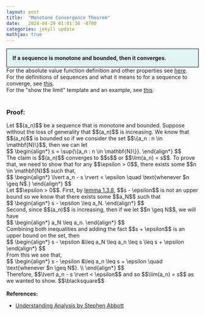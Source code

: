 ```yaml
---
layout: post
title:  "Monotone Convergence Theorem"
date:   2024-04-29 01:01:36 -0700
categories: jekyll update
mathjax: true
---
```

<div style="background-color: #E3F4F4; padding: 15px 15px 15px 15px; border:1px solid black;">
  <b>If a sequence is monotone and bounded, then  it converges.</b>
</div>
<!------------------------------------------------------------------------------------>
For the absolute value function definition and other properties see <a href="https://strncat.github.io/jekyll/update/2024/05/26/analysis-absolute-value-properties.html">here</a>.
<br>
For the definitions of sequences and what it means to for a sequence to converge, see <a href="https://strncat.github.io/jekyll/update/2024/05/21/analysis-seq-definitions.html">this</a>.
<br>
For the "show the limit" template and an example, see <a href="https://strncat.github.io/jekyll/update/2024/05/12/analysis-seq-limit-template.html">this</a>.
<br> 
<br>
<!------------------------------------------------------------------------------------>
<h3>Proof:</h3>
Let $$(a_n)$$ be a sequence that is monotone and bounded. Suppose without the loss of generality that $$(a_n)$$ is increasing. We know that $$(a_n)$$ is bounded so if we consider the set $$\{a_n : n \in \mathbf{N}\}$$, then we can let
<div>
$$
\begin{align*}
s = \sup{\{a_n : n \in \mathbf{N}\}}.
\end{align*}
$$
</div>
The claim is $$(a_n)$$ converges to $$s$$ or $$\lim(a_n) = s$$. To prove that, we need to show that for any $$\epsilon > 0$$, there exists some $$n \in \mathbf{N}$$ such that,
<div>
$$
\begin{align*}
\lvert a_n - s \rvert < \epsilon \quad \text{whenever $n \geq N$.}
\end{align*}
$$
</div>
Let $$\epsilon > 0$$. First, by <a href="https://strncat.github.io/jekyll/update/2024/05/05/analysis-least-upper-bound-epsilon.html">lemma 1.3.8</a>, $$s - \epsilon$$ is not an upper bound so we know that there exists some $$a_N$$ such that
<div>
$$
\begin{align*}
s - \epsilon \leq a_N.
\end{align*}
$$
</div>
Second, since $$(a_n)$$ is increasing, then if we let $$n \geq N$$, we will have
<div>
$$
\begin{align*}
a_N \leq a_n.
\end{align*}
$$
</div>
Combining both inequalities and adding the fact $$s + \epsilon$$ is an upper bound on the set, then
<div>
$$
\begin{align*}
s - \epsilon &\leq a_N \leq a_n \leq s \leq s + \epsilon
\end{align*}
$$
</div>
From this we see that,
<div>
$$
\begin{align*}
s - \epsilon &\leq a_n \leq s + \epsilon \quad \text{whenever $n \geq N$}. \\
\end{align*}
$$
</div>
Therefore, $$\lvert a_n - s \rvert < \epsilon$$ and so $$\lim(a_n) = s$$ as we wanted to show.
$$\blacksquare$$
<br>
<br>
<!------------------------------------------------------------------------------------>
<b>References:</b>
<ul>
<li><a href="https://www.amazon.com/Understanding-Analysis-Undergraduate-Texts-Mathematics/dp/1493927116">Understanding Analysis by Stephen Abbott</a></li>
</ul>